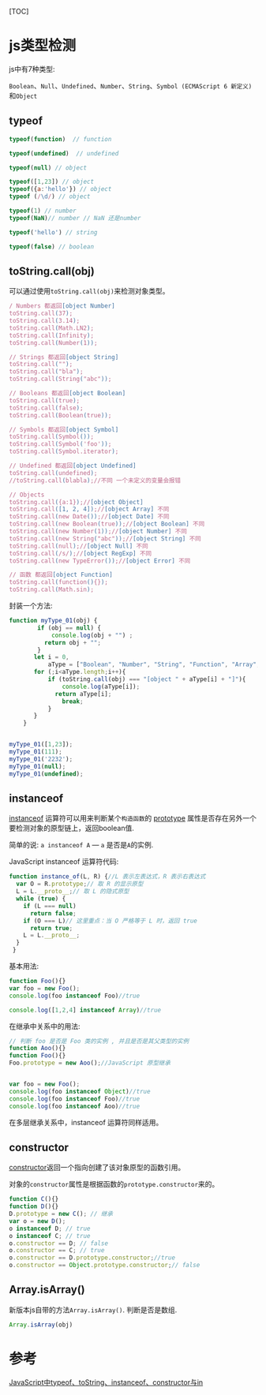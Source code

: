 [TOC]

# js类型检测

js中有7种类型:

`Boolean`、`Null`、`Undefined`、`Number`、`String`、`Symbol (ECMAScript 6 新定义)`和`Object`

## typeof

```js
typeof(function)  // function

typeof(undefined)  // undefined

typeof(null) // object

typeof([1,23]) // object
typeof({a:'hello'}) // object
typeof (/\d/) // object

typeof(1) // number
typeof(NaN)// number // NaN 还是number

typeof('hello') // string

typeof(false) // boolean


```



## toString.call(obj)

可以通过使用`toString.call(obj)`来检测对象类型。

```js
/ Numbers 都返回[object Number]
toString.call(37);
toString.call(3.14);
toString.call(Math.LN2);
toString.call(Infinity);
toString.call(Number(1));

// Strings 都返回[object String]
toString.call("");
toString.call("bla");
toString.call(String("abc"));

// Booleans 都返回[object Boolean]
toString.call(true);
toString.call(false);
toString.call(Boolean(true));

// Symbols 都返回[object Symbol]
toString.call(Symbol());
toString.call(Symbol('foo'));
toString.call(Symbol.iterator);

// Undefined 都返回[object Undefined]
toString.call(undefined);
//toString.call(blabla);//不同 一个未定义的变量会报错

// Objects
toString.call({a:1});//[object Object]
toString.call([1, 2, 4]);//[object Array] 不同
toString.call(new Date());//[object Date] 不同
toString.call(new Boolean(true));//[object Boolean] 不同
toString.call(new Number(1));//[object Number] 不同
toString.call(new String("abc"));//[object String] 不同
toString.call(null);//[object Null] 不同
toString.call(/s/);//[object RegExp] 不同
toString.call(new TypeError());//[object Error] 不同

// 函数 都返回[object Function]
toString.call(function(){});
toString.call(Math.sin);
```

封装一个方法:

```js
function myType_01(obj) {
        if (obj == null) {
            console.log(obj + "") ;
          return obj + "";
        }
       let i = 0,
           aType = ["Boolean", "Number", "String", "Function", "Array", "Date", "RegExp", "Object", "Error", "Symbol"];
       for (;i<aType.length;i++){
           if (toString.call(obj) === "[object " + aType[i] + "]"){
               console.log(aType[i]);
             return aType[i];
               break;
           }
       }
    }


myType_01([1,23]);
myType_01(111);
myType_01('2232');
myType_01(null);
myType_01(undefined);

```

## instanceof

[instanceof](https://developer.mozilla.org/zh-CN/docs/Web/JavaScript/Reference/Operators/instanceof) 运算符可以用来判断某个`构造函数`的 [prototype](https://developer.mozilla.org/zh-CN/docs/Web/JavaScript/Reference/Global_Objects/Object/prototype) 属性是否存在另外一个要检测对象的原型链上，返回boolean值. 

简单的说: `a instanceof A` — `a` 是否是`A`的实例.

JavaScript instanceof 运算符代码:

```js
function instance_of(L, R) {//L 表示左表达式，R 表示右表达式
  var O = R.prototype;// 取 R 的显示原型
  L = L.__proto__;// 取 L 的隐式原型
  while (true) { 
    if (L === null) 
      return false; 
    if (O === L)// 这里重点：当 O 严格等于 L 时，返回 true 
      return true; 
    L = L.__proto__; 
  } 
 }
```

基本用法:

```js
function Foo(){} 
var foo = new Foo(); 
console.log(foo instanceof Foo)//true

console.log([1,2,4] instanceof Array)//true
```

在继承中关系中的用法:

```js
// 判断 foo 是否是 Foo 类的实例 , 并且是否是其父类型的实例
function Aoo(){} 
function Foo(){} 
Foo.prototype = new Aoo();//JavaScript 原型继承


var foo = new Foo(); 
console.log(foo instanceof Object)//true 
console.log(foo instanceof Foo)//true 
console.log(foo instanceof Aoo)//true
```

在多层继承关系中，instanceof 运算符同样适用。



## constructor

[constructor](https://developer.mozilla.org/zh-CN/docs/Web/JavaScript/Reference/Global_Objects/Object/constructor)返回一个指向创建了该对象原型的函数引用。

对象的`constructor`属性是根据函数的`prototype.constructor`来的。

```js
function C(){} 
function D(){} 
D.prototype = new C(); // 继承
var o = new D();
o instanceof D; // true
o instanceof C; // true
o.constructor == D; // false
o.constructor == C; // true
o.constructor == D.prototype.constructor;//true
o.constructor == Object.prototype.constructor;// false
```



## Array.isArray()

新版本js自带的方法`Array.isArray()`. 判断是否是数组.

```js
Array.isArray(obj)
```





# 参考

[JavaScript中typeof、toString、instanceof、constructor与in](http://www.cnblogs.com/strick/p/4979949.html)







